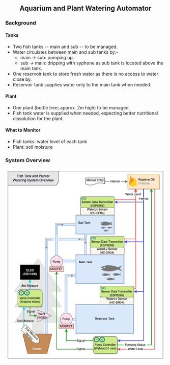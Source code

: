 <h2 align="center"> Aquarium and Plant Watering Automator</h2>

### Background
#### Tanks
* Two fish tanks -- main and sub -- to be managed.
* Water circulates between main and sub tanks by:-
	* main -> sub: pumping up.
	* sub -> main: dripping with syphone as sub tank is located above the main tank.
* One reservoir tank to store fresh water as there is no access to water close by.
* Reservoir tank supplies water only to the main tank when needed.
#### Plant
* One plant (bottle tree; approx. 2m high) to be managed.
* Fish tank water is supplied when needed, expecting better nutritional dissolution for the plant.
#### What to Monitor
* Fish tanks: water level of each tank
* Plant: soil moisture
### System Overview
![overview](./img/fishTankAndPlanterWateringSystemOverview.jpg)
